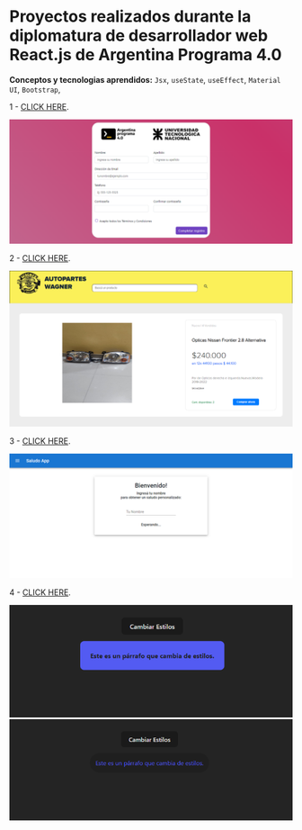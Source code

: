 # Proyectos realizados durante la diplomatura de desarrollador web React.js de Argentina Programa 4.0


**Conceptos y tecnologias aprendidos:** `Jsx`, `useState`, `useEffect`, `Material UI`, `Bootstrap`,

1 - 
[CLICK HERE](https://formularioargentinaprograma.netlify.app/).

![formulario](formulario.png)

2 - 
[CLICK HERE](https://autoparteswagner.netlify.app).

![autopartes](autopartes.png)

3 -
[CLICK HERE](https://react-saludoapp.netlify.app).

![saludo](saludo.png)

4 -
[CLICK HERE](https://cambia-estilos.netlify.app).

![saludo](cambiaEstilos.png)
![saludo](cambiaEstilos2.png)
